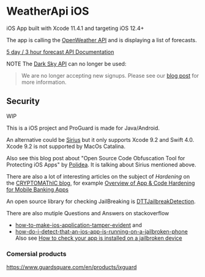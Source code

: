 # WeatherApi iOS
iOS App built with Xcode 11.4.1 and targeting iOS 12.4+

The app is calling the [OpenWeather API](https://openweathermap.org/api) and is displaying  a list of forecasts. 

[5 day / 3 hour forecast API Documentation](https://openweathermap.org/forecast5)


NOTE The [Dark Sky API](https://darksky.net/dev) can no longer be used:

> We are no longer accepting new signups.
> Please see our [blog post](https://blog.darksky.net/) for more information.

## Security

WIP 

This is a iOS project and ProGuard is made for Java/Android.

An alternative could be [Sirius](https://github.com/Polidea/SiriusObfuscator) but it only supports Xcode 9.2 and Swift 4.0. Xcode 9.2 is not supported by MacOs Catalina.

Also see this blog post about "Open Source Code Obfuscation Tool for Protecting iOS Apps" by [Polidea](https://www.polidea.com/blog/open-source-code-obfuscation-tool-for-protecting-ios-apps/). It is talking about Sirius mentioned above.

There are also a lot of interesting articles on the subject of *Hardening* on the [CRYPTOMAThIC blog](https://www.cryptomathic.com/news-events/blog/), for example [Overview of App & Code Hardening for Mobile Banking Apps](https://www.cryptomathic.com/news-events/blog/overview-of-app-code-hardening-for-mobile-banking-apps) 

An open source library for checking JailBreaking is [DTTJailbreakDetection](https://github.com/thii/DTTJailbreakDetection). 

There are also mutiple Questions and Answers on stackoverflow 
- [how-to-make-ios-application-tamper-evident](https://stackoverflow.com/questions/40860325/how-to-make-ios-application-tamper-evident) and 
- [how-do-i-detect-that-an-ios-app-is-running-on-a-jailbroken-phone](https://stackoverflow.com/questions/413242/how-do-i-detect-that-an-ios-app-is-running-on-a-jailbroken-phone)
Also see [How to check your app is installed on a jailbroken device](https://medium.com/@pinmadhon/how-to-check-your-app-is-installed-on-a-jailbroken-device-67fa0170cf56)

### Comersial products 
https://www.guardsquare.com/en/products/ixguard

